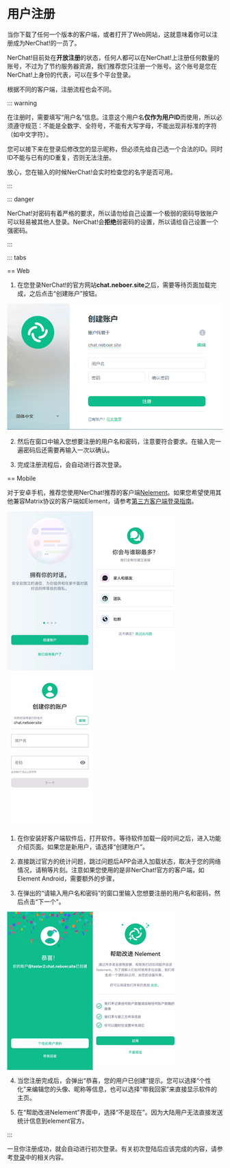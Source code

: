 # 用户注册

当你下载了任何一个版本的客户端，或者打开了Web网站，这就意味着你可以注册成为NerChat!的一员了。

NerChat!目前处在**开放注册**的状态，任何人都可以在NerChat!上注册任何数量的账号，不过为了节约服务器资源，我们推荐您只注册一个账号。这个账号是您在NerChat!上身份的代表，可以在多个平台登录。

根据不同的客户端，注册流程也会不同。

::: warning

在注册时，需要填写“用户名”信息。注意这个用户名**仅作为用户ID**而使用，所以必须遵守规范：不能是全数字、全符号，不能有大写字母，不能出现非标准的字符（如中文字符）。

您可以接下来在登录后修改您的显示昵称，但必须先给自己选一个合法的ID。同时ID不能与已有的ID重复，否则无法注册。

放心，您在输入的时候NerChat!会实时检查您的名字是否可用。

:::

::: danger

NerChat!对密码有着严格的要求，所以请勿给自己设置一个极弱的密码导致账户可以轻易被其他人登录。NerChat!会**拒绝**弱密码的设置，所以请给自己设置一个强密码。

:::

::: tabs

== Web

1. 在您登录NerChat!的官方网站**chat.neboer.site**之后，需要等待页面加载完成，之后点击“创建账户”按钮。

![](../../assets/register_page.png)

2. 然后在窗口中输入您想要注册的用户名和密码，注意要符合要求。在输入完一遍密码后还需要再输入一次以确认。

3. 完成注册流程后，会自动进行首次登录。

== Mobile

对于安卓手机，推荐您使用NerChat!推荐的客户端[Nelement](../client/nelement)。如果您希望使用其他兼容Matrix协议的客户端如Element，请参考[第三方客户端登录指南](../client/other-clients)。

<div style="display:flex; justify-content:row; flex-wrap: wrap">
  <img src="../../assets/mobile/open.png" alt="">
  <img src="../../assets/mobile/ask.png" alt="">
  <img src="../../assets/mobile/input_register.png" alt="">
</div>

1. 在你安装好客户端软件后，打开软件。等待软件加载一段时间之后，进入功能介绍页面。如果您是新用户，请选择“创建账户”。

2. 直接跳过官方的统计问题，跳过问题后APP会进入加载状态，取决于您的网络情况，请稍等片刻。注意如果您使用的是非NerChat!官方的客户端，如Element Android，需要额外的步骤，

3. 在弹出的“请输入用户名和密码”的窗口里输入您想要注册的用户名和密码，然后点击“下一个”。

<div style="display:flex; justify-content:row; flex-wrap: wrap">
  <img src="../../assets/mobile/congrautulation.png" alt="">
  <img src="../../assets/mobile/share_data.png" alt="">
</div>

4. 当您注册完成后，会弹出“恭喜，您的用户已创建”提示。您可以选择“个性化”来编辑您的头像、昵称等信息，也可以选择“带我回家”来直接显示软件的主页。

5. 在“帮助改进Nelement”界面中，选择“不是现在”。因为大陆用户无法直接发送统计信息到element官方。

:::

一旦你注册成功，就会自动进行初次登录。有关初次登陆后应该完成的内容，请参考[登录](login)中的相关内容。
